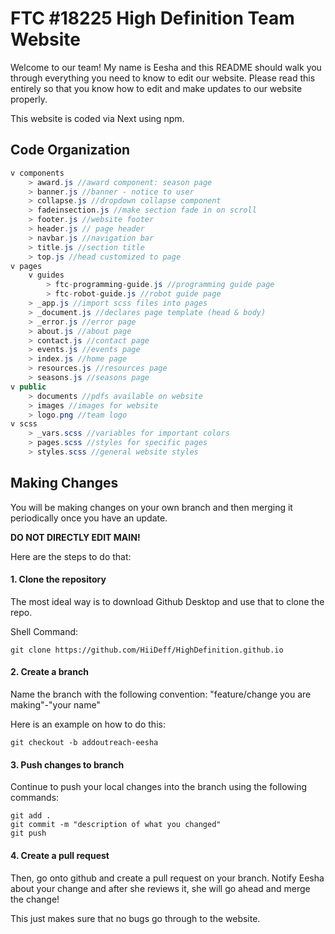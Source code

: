 # FTC #18225 High Definition Team Website

Welcome to our team! My name is Eesha and this README should walk you through everything you need to know to edit our website. Please read this entirely so that you know how to edit and make updates to our website properly.

This website is coded via Next using npm.

## Code Organization
```java
v components
    > award.js //award component: season page
    > banner.js //banner - notice to user
    > collapse.js //dropdown collapse component
    > fadeinsection.js //make section fade in on scroll
    > footer.js //website footer
    > header.js // page header
    > navbar.js //navigation bar
    > title.js //section title
    > top.js //head customized to page
v pages
    v guides
        > ftc-programming-guide.js //programming guide page
        > ftc-robot-guide.js //robot guide page
    > _app.js //import scss files into pages
    > _document.js //declares page template (head & body)
    > _error.js //error page
    > about.js //about page
    > contact.js //contact page
    > events.js //events page
    > index.js //home page
    > resources.js //resources page
    > seasons.js //seasons page
v public
    > documents //pdfs available on website
    > images //images for website
    > logo.png //team logo
v scss
    > _vars.scss //variables for important colors
    > pages.scss //styles for specific pages
    > styles.scss //general website styles
```

## Making Changes
You will be making changes on your own branch and then merging it periodically once you have an update. 

**DO NOT DIRECTLY EDIT MAIN!**

Here are the steps to do that:

#### 1. Clone the repository

The most ideal way is to download Github Desktop and use that to clone the repo.

Shell Command:
```
git clone https://github.com/HiiDeff/HighDefinition.github.io
```

#### 2. Create a branch

Name the branch with the following convention: "feature/change you are making"-"your name"

Here is an example on how to do this:
```
git checkout -b addoutreach-eesha
```

#### 3. Push changes to branch
Continue to push your local changes into the branch using the following commands:
```
git add .
git commit -m "description of what you changed"
git push
```

#### 4. Create a pull request
Then, go onto github and create a pull request on your branch. Notify Eesha about your change and after she reviews it, she will go ahead and merge the change!

This just makes sure that no bugs go through to the website.